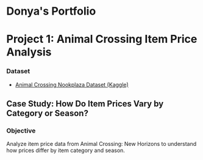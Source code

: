 # Donya's Portfolio

# Project 1: Animal Crossing Item Price Analysis
### Dataset
- [Animal Crossing Nookplaza Dataset (Kaggle)](https://www.kaggle.com/datasets/jessicali9530/animal-crossing-new-horizons-nookplaza-dataset)

## Case Study: How Do Item Prices Vary by Category or Season?

### Objective
Analyze item price data from Animal Crossing: New Horizons to understand how prices differ by item category and season.
